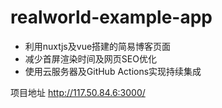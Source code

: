 # realworld-example-app
- 利用nuxtjs及vue搭建的简易博客页面
- 减少首屏渲染时间及网页SEO优化
- 使用云服务器及GitHub Actions实现持续集成

项目地址 http://117.50.84.6:3000/
